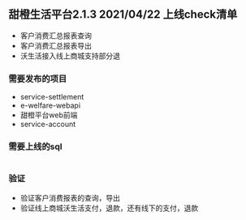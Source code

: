 ## 甜橙生活平台2.1.3 2021/04/22 上线check清单


* 客户消费汇总报表查询
* 客户消费汇总报表导出
* 沃生活接入线上商城支持部分退



### 需要发布的项目
* service-settlement
* e-welfare-webapi
* 甜橙平台web前端
* service-account


### 需要上线的sql
```sql

```

### 验证
* 验证客户消费报表的查询，导出
* 验证线上商城沃生活支付，退款，还有线下的支付，退款